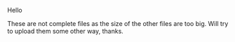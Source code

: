 Hello

These are not complete files as the size of the other files are too big.
Will try to upload them some other way, thanks.

